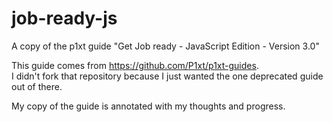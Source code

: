 # job-ready-js
A copy of the p1xt guide "Get Job ready - JavaScript Edition - Version 3.0"

This guide comes from https://github.com/P1xt/p1xt-guides.  
I didn't fork that repository because I just wanted the one deprecated guide out of there.

My copy of the guide is annotated with my thoughts and progress.
